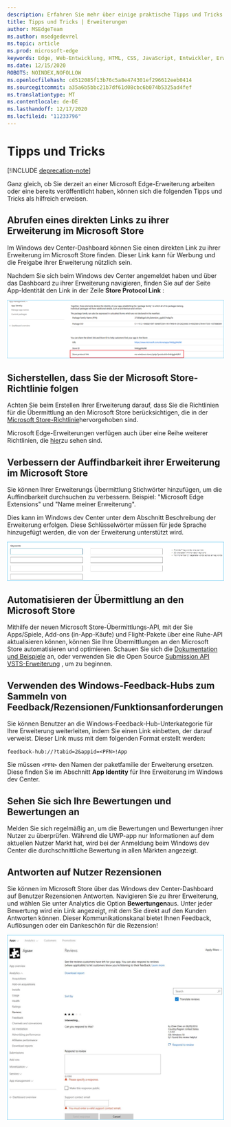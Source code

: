 ```yaml
---
description: Erfahren Sie mehr über einige praktische Tipps und Tricks zu Microsoft Edge-Erweiterungen.
title: Tipps und Tricks | Erweiterungen
author: MSEdgeTeam
ms.author: msedgedevrel
ms.topic: article
ms.prod: microsoft-edge
keywords: Edge, Web-Entwicklung, HTML, CSS, JavaScript, Entwickler, Erweiterungen
ms.date: 12/15/2020
ROBOTS: NOINDEX,NOFOLLOW
ms.openlocfilehash: cd512085f13b76c5a8e474301ef296612eeb0414
ms.sourcegitcommit: a35a6b5bbc21b7df61d08cbc6b074b5325ad4fef
ms.translationtype: MT
ms.contentlocale: de-DE
ms.lasthandoff: 12/17/2020
ms.locfileid: "11233796"
---
```

# Tipps und Tricks  

[!INCLUDE [deprecation-note](includes/deprecation-note.md)]  

Ganz gleich, ob Sie derzeit an einer Microsoft Edge-Erweiterung arbeiten oder eine bereits veröffentlicht haben, können sich die folgenden Tipps und Tricks als hilfreich erweisen.

## Abrufen eines direkten Links zu ihrer Erweiterung im Microsoft Store

Im Windows dev Center-Dashboard können Sie einen direkten Link zu ihrer Erweiterung im Microsoft Store finden. Dieser Link kann für Werbung und die Freigabe ihrer Erweiterung nützlich sein.

Nachdem Sie sich beim Windows dev Center angemeldet haben und über das Dashboard zu ihrer Erweiterung navigieren, finden Sie auf der Seite App-Identität den Link in der Zeile **Store Protocol Link** :

![Link zum Store-Protokoll](./media/store-link.png)
 
## Sicherstellen, dass Sie der Microsoft Store-Richtlinie folgen

Achten Sie beim Erstellen Ihrer Erweiterung darauf, dass Sie die Richtlinien für die Übermittlung an den Microsoft Store berücksichtigen, die in der [Microsoft Store-Richtlinie](https://msdn.microsoft.com/library/windows/apps/dn764944.aspx)hervorgehoben sind. 
 
Microsoft Edge-Erweiterungen verfügen auch über eine Reihe weiterer Richtlinien, die [hier](https://msdn.microsoft.com/library/windows/apps/dn764944.aspx#pol_10_12)zu sehen sind.

## Verbessern der Auffindbarkeit ihrer Erweiterung im Microsoft Store

Sie können Ihrer Erweiterungs Übermittlung Stichwörter hinzufügen, um die Auffindbarkeit durchsuchen zu verbessern. Beispiel: "Microsoft Edge Extensions" und "Name meiner Erweiterung". 

Dies kann im Windows dev Center unter dem Abschnitt Beschreibung der Erweiterung erfolgen. Diese Schlüsselwörter müssen für jede Sprache hinzugefügt werden, die von der Erweiterung unterstützt wird.

![Senden einer Antwort auf eine Rezension – Stichwörter](./media/keywords.png)

## Automatisieren der Übermittlung an den Microsoft Store

Mithilfe der neuen Microsoft Store-Übermittlungs-API, mit der Sie Apps/Spiele, Add-ons (in-App-Käufe) und Flight-Pakete über eine Ruhe-API aktualisieren können, können Sie Ihre Übermittlungen an den Microsoft Store automatisieren und optimieren. Schauen Sie sich die [Dokumentation und Beispiele](https://docs.microsoft.com/windows/uwp/monetize/create-and-manage-submissions-using-windows-store-services) an, oder verwenden Sie die Open Source [Submission API VSTS-Erweiterung](https://github.com/Microsoft/windows-dev-center-vsts-extension) , um zu beginnen.

## Verwenden des Windows-Feedback-Hubs zum Sammeln von Feedback/Rezensionen/Funktionsanforderungen

Sie können Benutzer an die Windows-Feedback-Hub-Unterkategorie für Ihre Erweiterung weiterleiten, indem Sie einen Link einbetten, der darauf verweist. Dieser Link muss mit dem folgenden Format erstellt werden: 

```text
feedback-hub://?tabid=2&appid=<PFN>!App
```  

Sie müssen `<PFN>` den Namen der paketfamilie der Erweiterung ersetzen. Diese finden Sie im Abschnitt **App Identity** für Ihre Erweiterung im Windows dev Center.

## Sehen Sie sich Ihre Bewertungen und Bewertungen an

Melden Sie sich regelmäßig an, um die Bewertungen und Bewertungen ihrer Nutzer zu überprüfen. Während die UWP-app nur Informationen auf dem aktuellen Nutzer Markt hat, wird bei der Anmeldung beim Windows dev Center die durchschnittliche Bewertung in allen Märkten angezeigt.

## Antworten auf Nutzer Rezensionen

Sie können im Microsoft Store über das Windows dev Center-Dashboard auf Benutzer Rezensionen Antworten. Navigieren Sie zu ihrer Erweiterung, und wählen Sie unter Analytics die Option **Bewertungen**aus. Unter jeder Bewertung wird ein Link angezeigt, mit dem Sie direkt auf den Kunden Antworten können. Dieser Kommunikationskanal bietet Ihnen Feedback, Auflösungen oder ein Dankeschön für die Rezension!

![Senden einer Antwort auf eine Überprüfung](./media/reviews.png)

